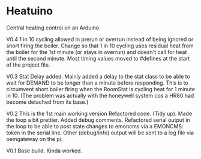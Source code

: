 # Heatuino
Central heating control on an Arduino

V0.4
1 in 10 cycling allowed in prerun or overrun instead of being ignored or short firing the boiler.
Change so that 1 in 10 cycling uses residual heat from the boiler for the 1st minute (or stays in overrun) 
and doesn't call for heat until the second minute.
Most timing values moved to #defines at the start of the project file.

V0.3
Stat Delay added.
Mainly added a delay to the stat class to be able to wait for DEMAND to be longer than a minute before responding.
This is to circumvent short boiler firing when the RoomStat is cycling heat for 1 minute in 10.
(The problem was actually with the honeywell system cos a HR80 had become detached from its base.)

V0.2
This is the 1st main working version
Refactored code. (Tidy up).
Made the loop a bit prettier.
Added debug comments.
Refactored serial output in the loop to be able to post state changes to emoncms via a EMONCMS: token in the serial line.
Other (debug/info) output will be sent to a log file via oemgateway on the pi.

V0.1
Base build. Kinda worked.
